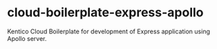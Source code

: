 # cloud-boilerplate-express-apollo
Kentico Cloud Boilerplate for development of Express application using Apollo server.
